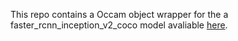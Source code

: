 
This repo contains a Occam object wrapper for the a faster_rcnn_inception_v2_coco model avaliable [here](https://github.com/tensorflow/models/blob/master/research/object_detection/g3doc/detection_model_zoo.md).
